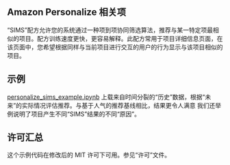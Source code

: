 Amazon Personalize 相关项
---

“SIMS”配方允许您的系统通过一种项到项协同筛选算法，推荐与某一特定项最相似的项目。配方训练速度更快，更容易解释。此配方常用于项目详细信息页面，在该页面中，您希望根据同样与当前项目进行交互的用户的行为显示与该项目相似的项目。

## 示例

[personalize_sims_example.ipynb](personalize_sims_example.ipynb) 上载来自时间分裂的“历史”数据，根据“未来”的实际情况评估推荐。与基于人气的推荐基线相比，结果更令人满意 我们还举例说明了项目产生不同“SIMS”结果的不同“原因”。

## 许可汇总

这个示例代码在修改后的 MIT 许可下可用。参见“许可”文件。





